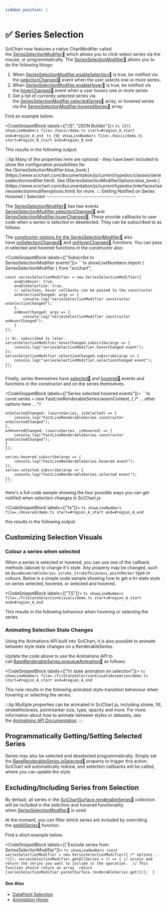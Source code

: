 ```yaml
---
sidebar_position: 1
---
```


# ✅ Series Selection

SciChart now features a native ChartModifier called the [SeriesSelectionModifier:blue_book:](https://www.scichart.com/documentation/js/current/typedoc/classes/seriesselectionmodifier.html) which allows you to click-select series via the mouse, or programmatically. The [SeriesSelectionModifier:blue_book:](https://www.scichart.com/documentation/js/current/typedoc/classes/seriesselectionmodifier.html) allows you to do the following things:

1.  When [SeriesSelectionModifier.enableSelection:blue_book:](https://www.scichart.com/documentation/js/current/typedoc/classes/seriesselectionmodifier.html#enableselection) is true, be notified via the [selectionChanged:blue_book:](https://www.scichart.com/documentation/js/current/typedoc/classes/seriesselectionmodifier.html#selectionchanged) event when the user selects one or more series.
2.  When [SeriesSelectionModifier.enableHover:blue_book:](https://www.scichart.com/documentation/js/current/typedoc/classes/seriesselectionmodifier.html#enablehover) is true, be notified via the [hoverChanged:blue_book:](https://www.scichart.com/documentation/js/current/typedoc/classes/seriesselectionmodifier.html#hoverchanged) event when a user hovers one or more series
3.  Get a list of currently selected series via the [SeriesSelectionModifier.selectedSeries:blue_book:](https://www.scichart.com/documentation/js/current/typedoc/classes/seriesselectionmodifier.html#selectedseries) array, or hovered series via the [SeriesSelectionModifier.hoveredSeries:blue_book:](https://www.scichart.com/documentation/js/current/typedoc/classes/seriesselectionmodifier.html#hoveredseries) array.

Find an example below:

<CodeSnippetBlock labels={["JS", "JSON Builder"]}>
    ```ts {57} showLineNumbers file=./basic/demo.ts start=#region_A_start end=#region_A_end
    ```
    ```ts {9} showLineNumbers file=./basic/demo.ts start=#region_B_start end=#region_B_end
    ```
</CodeSnippetBlock>

This results in the following output:

<LiveDocSnippet name="./Basic/demo" />
:::tip
Many of the properties here are optional - they have been included to show the configuration possibilities for the [SeriesSelectionModifier:blue_book:](https://www.scichart.com/documentation/js/current/typedoc/classes/seriesselectionmodifier.html). See [ISeriesSelectionModifierOptions:blue_book:](https://www.scichart.com/documentation/js/current/typedoc/interfaces/iseriesselectionmodifieroptions.html) for more.
:::
Getting Notified on Series Hovered / Selected
---------------------------------------------

The [SeriesSelectionModifier:blue_book:](https://www.scichart.com/documentation/js/current/typedoc/classes/seriesselectionmodifier.html) has two events [SeriesSelectionModifier.selectionChanged:blue_book:](https://www.scichart.com/documentation/js/current/typedoc/classes/seriesselectionmodifier.html#selectionchanged) and [SeriesSelectionModifier.hoverChanged:blue_book:](https://www.scichart.com/documentation/js/current/typedoc/classes/seriesselectionmodifier.html#hoverchanged). These provide callbacks to user code when a series is selected or deselected. They can be subscribed to as follows.

The [constructor options for the SeriesSelectionModifier:blue_book:](https://www.scichart.com/documentation/js/current/typedoc/interfaces/iseriesselectionmodifieroptions.html) also have [onSelectionChanged:blue_book:](https://www.scichart.com/documentation/js/current/typedoc/interfaces/iseriesselectionmodifieroptions.html#onselectionchanged) and [onHoverChanged:blue_book:](https://www.scichart.com/documentation/js/current/typedoc/interfaces/iseriesselectionmodifieroptions.html#onhoverchanged) functions. You can pass in selected and hovered functions in the constructor also:


<CodeSnippetBlock labels={["Subscribe to SeriesSelectionModifier events"]}>
    ```ts showLineNumbers
    import { SeriesSelectionModifier } from "scichart";

    const seriesSelectionModifier = new SeriesSelectionModifier({
        enableHover: true,
        enableSelection: true,
        // selection, hover callbacks can be passed to the constructor
        onSelectionChanged: args => {
            console.log("seriesSelectionModifier constructor onSelectionChanged");
        },
        onHoverChanged: args => {
            console.log("seriesSelectionModifier constructor onHoverChanged");
        }
    });

    // Or, subscribed to later.
    seriesSelectionModifier.hoverChanged.subscribe(args => {
        console.log("seriesSelectionModifier.hoverChanged event");
    });
    seriesSelectionModifier.selectionChanged.subscribe(args => {
        console.log("seriesSelectionModifier.selectionChanged event");
    });
    ```
</CodeSnippetBlock>

Finally, series themselves have [selected:blue_book:](https://www.scichart.com/documentation/js/current/typedoc/classes/baserenderableseries.html#selected) and [hovered:blue_book:](https://www.scichart.com/documentation/js/current/typedoc/classes/baserenderableseries.html#hovered) events and functions in the constructor and on the series themselves.

<CodeSnippetBlock labels={["Series selected hovered events"]}>
    ```ts
    const series = new FastLineRenderableSeries(wasmContext, {
    /* ... other options here ... */

    onSelectedChanged: (sourceSeries, isSelected) => {
        console.log("FastLineRenderableSeries constructor onSelectedChanged");
    },
    onHoveredChanged: (sourceSeries, isHovered) => {
        console.log("FastLineRenderableSeries constructor onSelectedChanged");
    }
    });

    series.hovered.subscribe(args => {
        console.log("FastLineRenderableSeries.hovered event");
    });
    series.selected.subscribe(args => {
        console.log("FastLineRenderableSeries.selected event");
    });
    ```
</CodeSnippetBlock>

Here's a full code sample showing the four possible ways you can get notified when selection changes in SciChart.js:

<CodeSnippetBlock labels={["ts"]}>
    ```ts showLineNumbers file=./Hovered/demo.ts start=#region_A_start end=#region_A_end
    ```
</CodeSnippetBlock>

this results in the following output:

<LiveDocSnippet name="./Hovered/demo" />

Customizing Selection Visuals
-----------------------------

### Colour a series when selected

When a series is selected or hovered, you can use one of the callback methods (above) to change it's style. Any property may be changed, such as `BaseRenderableSeries.stroke`, `strokeThickness`, `pointMarker` type or colours. Below is a simple code sample showing how to get a tri-state style on series selected, hovered, or selected and hovered.

<CodeSnippetBlock labels={["TS"]}>
    ```ts showLineNumbers file=./TriStateSelectionVisuals/demo.ts start=#region_A_start end=#region_A_end
    ```
</CodeSnippetBlock>

This results in the following behaviour when hovering or selecting the series.

<LiveDocSnippet name="./TriStateSelectionVisuals/demo" />

### Animating Selection State Changes

Using the Animations API built into SciChart, it is also possible to animate between style state changes on a RenderableSeries.

Update the code above to use the Animations API to call [BaseRenderableSeries.enqueueAnimation:blue_book:](https://www.scichart.com/documentation/js/current/typedoc/classes/baserenderableseries.html#enqueueanimation) as follows:

<CodeSnippetBlock labels={["tri state animation on selection"]}>
    ```ts showLineNumbers file=./TriStateSelectionVisualsAnimation/demo.ts start=#region_A_start end=#region_A_end
    ```
</CodeSnippetBlock>

This now results in the following animated style-transition behaviour when hovering or selecting the series.

<LiveDocSnippet name="./TriStateSelectionVisualsAnimation/demo" />

:::tip
Multiple properties can be animated in SciChart.js, including stroke, fill, strokethickness, pointmarker size, type, opacity and more. For more information about how to animate between styles or datasets, see the [Animations API Documentation](/docs/2d-charts/animations-api/aminations-api-overview).
:::

Programmatically Getting/Setting Selected Series
------------------------------------------------

Series may also be selected and deselected programmatically. Simply set the [BaseRenderableSeries.isSelected:blue_book:](https://www.scichart.com/documentation/js/current/typedoc/classes/baserenderableseries.html#isselected) property to trigger this action. SciChart will automatically redraw, and selection callbacks will be called, where you can update the style.

Excluding/Including Series from Selection
-----------------------------------------

By default, all series in the [SciChartSurface.renderableSeries:blue_book:](https://www.scichart.com/documentation/js/current/typedoc/classes/scichartsurface.html#renderableseries) collection will be included in the selection and hovered functionality when [SeriesSelectionModifier:blue_book:](https://www.scichart.com/documentation/js/current/typedoc/classes/seriesselectionmodifier.html) is used.

At the moment, you can filter which series are included by overriding the [getAllSeries:blue_book:](https://www.scichart.com/documentation/js/current/typedoc/classes/seriesselectionmodifier.html#getallseries) function.

Find a short example below:

<CodeSnippetBlock labels={["Exclude series from SeriesSelectionModifier"]}>
    ```ts showLineNumbers
    const seriesSelectionModifier = new SeriesSelectionModifier({ /* options .. */});
    seriesSelectionModifier.getAllSeries = () => {
        // access and return the series you want to include in the operation. 
        // This function should return an array 
        return [seriesSelectionModifier.parentSurface.renderableSeries.get(1)]; 
    }
    ```
</CodeSnippetBlock>

#### See Also

* [DataPoint Selection](/docs/2d-charts/chart-modifier-api/selection/data-point-selection)
* [Annotation Hover](/docs/2d-charts/chart-modifier-api/selection/annotation-hover)